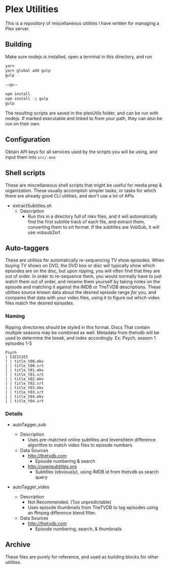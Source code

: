 # Plex Utilities

This is a repository of miscellaneous utilities I have written for managing a Plex server.

## Building
Make sure nodejs is installed, open a terminal in this directory, and run
```bash
yarn
yarn global add gulp
gulp
```
--or--
```bash
npm install
npm install -g gulp
gulp
```
The resulting scripts are saved in the plexUtils folder, and can be run with nodejs. If marked executable and linked to from your path, they can also be run on their own

## Configuration
Obtain API keys for all services used by the scripts you will be using, and input them into `src/.env`

## Shell scripts

These are miscellaneous shell scripts that might be useful for media prep & organization. These usually accomplish simpler tasks, or tasks for which there are already good CLI utilities, and don't use a lot of APIs

* extractSubtitles.sh
	* Description
		* Run this in a directory full of mkv files, and it will automatically find the first subtitle track of each file, and extract them, converting them to srt format. If the subtitles are VobSub, it will use vobsub2srt

## Auto-taggers

These are utilities for automatically re-sequencing TV show episodes. When buying TV shows on DVD, the DVD box or disc will typically show which episodes are on the disc, but upon ripping, you will often find that they are out of order. In order to re-sequence them, you would normally have to just watch them out of order, and rename them yourself by taking notes on the episode and matching it against the IMDB or TheTVDB descriptions. These utilities source known data about the desired episode range *for* you, and compares that data with your video files, using it to figure out which video files match the desired episodes.

### Naming
Ripping directories should be styled in this format.
Discs That contain multiple seasons may be combined as well. Metadata from thetvdb will be used to determine the break, and index accordingly.
Ex: Psych, season 1 episodes 1-5
```
Psych
| S1E1S1E5
| | title_t00.mkv
| | title_t00.srt
| | title_t01.mkv
| | title_t01.srt
| | title_t02.mkv
| | title_t02.srt
| | title_t03.mkv
| | title_t03.srt
| | title_t04.mkv
| | title_t04.srt
```

### Details
* autoTagger_sub
	* Description
		* Uses pre-matched online subtitles and levenshtein difference algorithm to match video files to episode numbers
	* Data Sources
		* http://thetvdb.com
			* Episode numbering & search
		* http://opensubtitles.org
			* Subtitles (obviously), using IMDB id from thetvdb as search query

* autoTagger_video
	* Description
		* Not Recommended. (Too unpredictable)
		* Uses episode thumbnails from TheTVDB to tag episodes using an ffmpeg difference blend filter.
	* Data Sources
		* http://thetvdb.com
			* Episode numbering, search, & thumbnails

## Archive
These files are purely for reference, and used as building blocks for other utilities.
